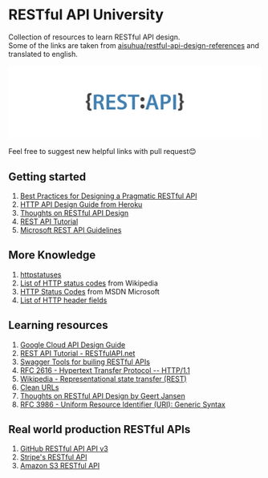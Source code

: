 # RESTful API University

Collection of resources to learn RESTful API design.  
Some of the links are taken from [aisuhua/restful-api-design-references](https://github.com/aisuhua/restful-api-design-references) and translated to english.

![Image of Yaktocat](https://raw.githubusercontent.com/Edgar-P-yan/restful-api-university/master/restful-api-logo.png)

Feel free to suggest new helpful links with pull request😊

## Getting started
1. [Best Practices for Designing a Pragmatic RESTful API](https://www.vinaysahni.com/best-practices-for-a-pragmatic-restful-api)
1. [HTTP API Design Guide from Heroku](https://github.com/interagent/http-api-design)
1. [Thoughts on RESTful API Design](https://restful-api-design.readthedocs.io/en/latest/)
1. [REST API Tutorial](https://www.restapitutorial.com/)
1. [Microsoft REST API Guidelines](https://github.com/Microsoft/api-guidelines/blob/vNext/Guidelines.md)

## More Knowledge
1. [httpstatuses](https://httpstatuses.com/)
1. [List of HTTP status codes](https://en.wikipedia.org/wiki/List_of_HTTP_status_codes) from Wikipedia
1. [HTTP Status Codes](https://docs.microsoft.com/ru-ru/windows/win32/wininet/http-status-codes) from MSDN Microsoft
1. [List of HTTP header fields](https://en.wikipedia.org/wiki/List_of_HTTP_header_fields)

## Learning resources
1. [Google Cloud API Design Guide](https://cloud.google.com/apis/design) 
1. [REST API Tutorial - RESTfulAPI.net](https://restfulapi.net/)  
1. [Swagger Tools for builing RESTful APIs](https://swagger.io/)  
1. [RFC 2616 - Hypertext Transfer Protocol -- HTTP/1.1](https://tools.ietf.org/html/rfc2616)
1. [Wikipedia - Representational state transfer (REST)](https://en.wikipedia.org/wiki/Representational_state_transfer)
1. [Clean URLs](https://en.wikipedia.org/wiki/Clean_URL)
1. [Thoughts on RESTful API Design by Geert Jansen](https://restful-api-design.readthedocs.io/en/latest/)
1. [RFC 3986 - Uniform Resource Identifier (URI): Generic Syntax](https://tools.ietf.org/html/rfc3986)

## Real world production RESTful APIs
1. [GitHub RESTful API API v3](https://developer.github.com/v3/)
1. [Stripe's RESTful API](https://stripe.com/docs/api)
1. [Amazon S3 RESTful API](https://docs.aws.amazon.com/AmazonS3/latest/API/API_Operations.html)
